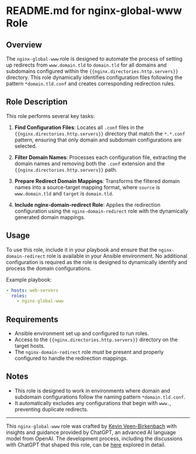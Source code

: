 # README.md for nginx-global-www Role

## Overview
The `nginx-global-www` role is designed to automate the process of setting up redirects from `www.domain.tld` to `domain.tld` for all domains and subdomains configured within the `{{nginx.directories.http.servers}}` directory. This role dynamically identifies configuration files following the pattern `*domain.tld.conf` and creates corresponding redirection rules.

## Role Description
This role performs several key tasks:
1. **Find Configuration Files**: Locates all `.conf` files in the `{{nginx.directories.http.servers}}` directory that match the `*.*.conf` pattern, ensuring that only domain and subdomain configurations are selected.
   
2. **Filter Domain Names**: Processes each configuration file, extracting the domain names and removing both the `.conf` extension and the `{{nginx.directories.http.servers}}` path.

3. **Prepare Redirect Domain Mappings**: Transforms the filtered domain names into a source-target mapping format, where `source` is `www.domain.tld` and `target` is `domain.tld`.

4. **Include nginx-domain-redirect Role**: Applies the redirection configuration using the `nginx-domain-redirect` role with the dynamically generated domain mappings.

## Usage
To use this role, include it in your playbook and ensure that the `nginx-domain-redirect` role is available in your Ansible environment. No additional configuration is required as the role is designed to dynamically identify and process the domain configurations.

Example playbook:
```yaml
- hosts: web-servers
  roles:
    - nginx-global-www
```

## Requirements
- Ansible environment set up and configured to run roles.
- Access to the `{{nginx.directories.http.servers}}` directory on the target hosts.
- The `nginx-domain-redirect` role must be present and properly configured to handle the redirection mappings.

## Notes
- This role is designed to work in environments where domain and subdomain configurations follow the naming pattern `*domain.tld.conf`.
- It automatically excludes any configurations that begin with `www.`, preventing duplicate redirects.

---

This `nginx-global-www` role was crafted by [Kevin Veen-Birkenbach](https://www.veen.world) with insights and guidance provided by ChatGPT, an advanced AI language model from OpenAI. The development process, including the discussions with ChatGPT that shaped this role, can be [here](https://chat.openai.com/share/a68e3574-f543-467d-aea7-0895f0e00bbb) explored in detail.